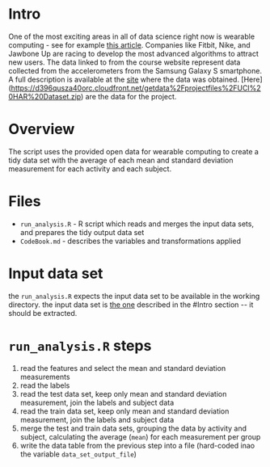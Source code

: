 # Intro
One of the most exciting areas in all of data science right now is wearable computing - see for example 
[this article](http://www.insideactivitytracking.com/data-science-activity-tracking-and-the-battle-for-the-worlds-top-sports-brand/). 
Companies like Fitbit, Nike, and Jawbone Up are racing to develop the most advanced algorithms to attract new users. 
The data linked to from the course website represent data collected from the accelerometers from the Samsung Galaxy S smartphone. 
A full description is available at the [site](http://archive.ics.uci.edu/ml/datasets/Human+Activity+Recognition+Using+Smartphones) where the data was obtained.
[Here] (https://d396qusza40orc.cloudfront.net/getdata%2Fprojectfiles%2FUCI%20HAR%20Dataset.zip) are the data for the project.

# Overview
The script uses the provided open data for wearable computing to create a tidy data set with the average of each mean and standard deviation measurement for each activity and each subject.

# Files
- `run_analysis.R` - R script which reads and merges the input data sets, and prepares the tidy output data set
- `CodeBook.md` - describes the variables and transformations applied

# Input data set
the `run_analysis.R` expects the input data set to be available in the working directory. 
the input data set is [the one](https://d396qusza40orc.cloudfront.net/getdata%2Fprojectfiles%2FUCI%20HAR%20Dataset.zip) described in the #Intro section -- it should be extracted.

# `run_analysis.R` steps
1. read the features and select the mean and standard deviation measurements
2. read the labels
3. read the test data set, keep only mean and standard deviation measurement, join the labels and subject data
4. read the train data set, keep only mean and standard deviation measurement, join the labels and subject data
5. merge the test and train data sets, grouping the data by activity and subject, calculating the average (`mean`) for each measurement per group
6. write the data table from the previous step into a file (hard-coded inao the variable `data_set_output_file`)
